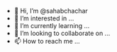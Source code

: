 - 👋 Hi, I’m @sahabchachar
- 👀 I’m interested in ...
- 🌱 I’m currently learning ...
- 💞️ I’m looking to collaborate on ...
- 📫 How to reach me ...

<!---
sahabchachar/sahabchachar is a ✨ special ✨ repository because its `README.md` (this file) appears on your GitHub profile.
You can click the Preview link to take a look at your changes.
--->
